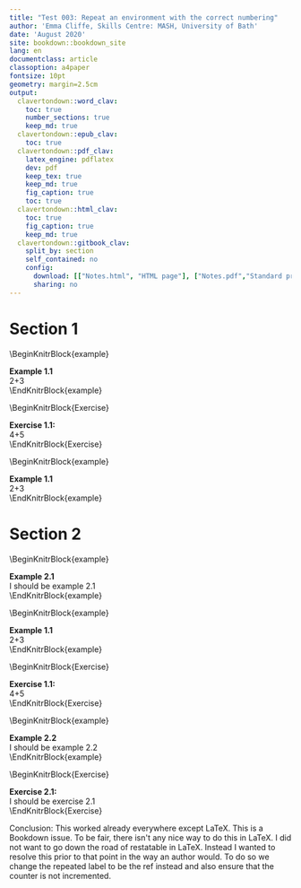 ```yaml
---
title: "Test 003: Repeat an environment with the correct numbering"
author: 'Emma Cliffe, Skills Centre: MASH, University of Bath'
date: 'August 2020'
site: bookdown::bookdown_site
lang: en
documentclass: article
classoption: a4paper
fontsize: 10pt
geometry: margin=2.5cm
output:
  clavertondown::word_clav:
    toc: true
    number_sections: true
    keep_md: true
  clavertondown::epub_clav:
    toc: true
  clavertondown::pdf_clav:
    latex_engine: pdflatex
    dev: pdf
    keep_tex: true
    keep_md: true
    fig_caption: true
    toc: true
  clavertondown::html_clav:
    toc: true
    fig_caption: true
    keep_md: true
  clavertondown::gitbook_clav:
    split_by: section
    self_contained: no
    config:
      download: [["Notes.html", "HTML page"], ["Notes.pdf","Standard print PDF"], ["NotesClear.pdf","Clear print PDF"], ["NotesLarge.pdf","Large print PDF"], ["Notes.docx","Accessible Word document"], ["Notes.epub","Accessible EPub book" ]]
      sharing: no
---
```


# Section 1





\BeginKnitrBlock{example}<div class="bookdown-example" custom-style="ExampleStyle" id="exm:inbuilt"><span class="exm:inbuilt" custom-style="NameStyle"><strong><span id="exm:inbuilt"></span>Example 1.1  </strong></span><div>2+3</div></div>\EndKnitrBlock{example}

\BeginKnitrBlock{Exercise}<div class="Exercise" custom-style="ExampleStyle" id="Exe:author"><span class="Exercise" custom-style="NameStyle"><strong> Exercise 1.1:  </strong></span><div>4+5</div></div>\EndKnitrBlock{Exercise}

\BeginKnitrBlock{example}<div class="bookdown-example" custom-style="ExampleStyle" id="exm:inbuilt"><span class="exm:inbuilt" custom-style="NameStyle"><strong><span id="exm:inbuilt"></span>Example 1.1  </strong></span><div>2+3</div></div>\EndKnitrBlock{example}

# Section 2

\BeginKnitrBlock{example}<div class="bookdown-example" custom-style="ExampleStyle" id="exm:unnamed-chunk-1"><span class="exm:unnamed-chunk-1" custom-style="NameStyle"><strong><span id="exm:unnamed-chunk-1"></span>Example 2.1  </strong></span><div>I should be example 2.1</div></div>\EndKnitrBlock{example}

\BeginKnitrBlock{example}<div class="bookdown-example" custom-style="ExampleStyle" id="exm:inbuilt"><span class="exm:inbuilt" custom-style="NameStyle"><strong><span id="exm:inbuilt"></span>Example 1.1  </strong></span><div>2+3</div></div>\EndKnitrBlock{example}

\BeginKnitrBlock{Exercise}<div class="Exercise" custom-style="ExampleStyle" id="Exe:author"><span class="Exercise" custom-style="NameStyle"><strong> Exercise 1.1:  </strong></span><div>4+5</div></div>\EndKnitrBlock{Exercise}

\BeginKnitrBlock{example}<div class="bookdown-example" custom-style="ExampleStyle" id="exm:unnamed-chunk-2"><span class="exm:unnamed-chunk-2" custom-style="NameStyle"><strong><span id="exm:unnamed-chunk-2"></span>Example 2.2  </strong></span><div>I should be example 2.2</div></div>\EndKnitrBlock{example}


\BeginKnitrBlock{Exercise}<div class="Exercise" custom-style="ExampleStyle" id="Exe:author2"><span class="Exercise" custom-style="NameStyle"><strong> Exercise 2.1:  </strong></span><div>I should be exercise 2.1</div></div>\EndKnitrBlock{Exercise}

Conclusion: This worked already everywhere except LaTeX. This is a Bookdown issue. To be fair, there isn't any nice way to do this in LaTeX. I did not want to go down the road of restatable in LaTeX. Instead I wanted to resolve this prior to that point in the way an author would. To do so we change the repeated label to be the ref instead and also ensure that the counter is not incremented. 

<!--chapter:end:index.Rmd-->

